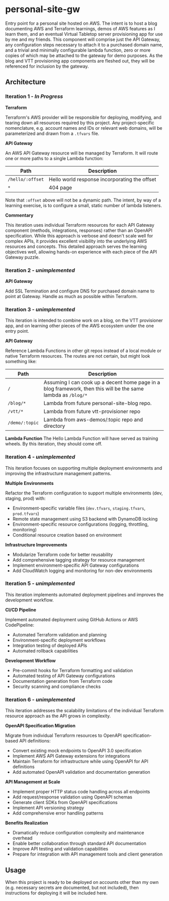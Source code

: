 # personal-site-gw

Entry point for a personal site hosted on AWS. The intent is to host a blog documenting AWS and Terraform learnings, demos of AWS features as I learn them, and an eventual Virtual Tabletop server provisioning app for use by me and my friends. This component will comprise just the API Gateway, any configuration steps necessary to attach it to a purchased domain name, and a trivial and minimally configurable lambda function, zero or more copies of which may be attached to the gateway for demo purposes. As the blog and VTT provisioning app components are fleshed out, they will be referenced for inclusion by the gateway.

## Architecture

### Iteration 1 - *In Progress*

**Terraform**

Terraform's AWS provider will be responsible for deploying, modifying, and tearing down all resources required by this project. Any project-specific nomenclature, e.g. account names and IDs or relevant web domains, will be parameterized and drawn from a `.tfvars` file.

**API Gateway**

An AWS API Gateway resource will be managed by Terraform. It will route one or more paths to a single Lambda function:

| Path        | Description                                      |
|-------------|--------------------------------------------------|
| `/hello/:offset` | Hello world response incorporating the offset             |
| `*`    | 404 page   |

Note that `:offset` above will not be a dynamic path. The intent, by way of a learning exercise, is to configure a small, static number of lambda listeners.

**Commentary**

This iteration uses individual Terraform resources for each API Gateway component (methods, integrations, responses) rather than an OpenAPI specification. While this approach is verbose and doesn't scale well for complex APIs, it provides excellent visibility into the underlying AWS resources and concepts. This detailed approach serves the learning objectives well, allowing hands-on experience with each piece of the API Gateway puzzle.

### Iteration 2 - *unimplemented*

**API Gateway**

Add SSL Termination and configure DNS for purchased domain name to point at Gateway. Handle as much as possible within Terraform.

### Iteration 3 - *unimplemented*

This iteration is intended to combine work on a blog, on the VTT provisioner app, and on learning other pieces of the AWS ecosystem under the one entry point.

**API Gateway**

Reference Lambda Functions in other git repos instead of a local module or native Terraform resources. The routes are not certain, but might look something like:

| Path        | Description                                      |
|-------------|--------------------------------------------------|
| `/`         | Assuming I can cook up a decent home page in a blog framework, then this will be the same lambda as `/blog/*` |
| `/blog/*`   | Lambda from future personal-site-blog repo. |
| `/vtt/*`    | Lambda from future vtt-provisioner repo |
| `/demo/:topic` | Lambda from aws-demos/:topic repo and directory |

**Lambda Function**
The Hello Lambda Function will have served as training wheels. By this iteration, they should come off.

### Iteration 4 - *unimplemented*

This iteration focuses on supporting multiple deployment environments and improving the infrastructure management patterns.

**Multiple Environments**

Refactor the Terraform configuration to support multiple environments (dev, staging, prod) with:
- Environment-specific variable files (`dev.tfvars`, `staging.tfvars`, `prod.tfvars`)
- Remote state management using S3 backend with DynamoDB locking
- Environment-specific resource configurations (logging, throttling, monitoring)
- Conditional resource creation based on environment

**Infrastructure Improvements**

- Modularize Terraform code for better reusability
- Add comprehensive tagging strategy for resource management
- Implement environment-specific API Gateway configurations
- Add CloudWatch logging and monitoring for non-dev environments

### Iteration 5 - *unimplemented*

This iteration implements automated deployment pipelines and improves the development workflow.

**CI/CD Pipeline**

Implement automated deployment using GitHub Actions or AWS CodePipeline:
- Automated Terraform validation and planning
- Environment-specific deployment workflows
- Integration testing of deployed APIs
- Automated rollback capabilities

**Development Workflow**

- Pre-commit hooks for Terraform formatting and validation
- Automated testing of API Gateway configurations
- Documentation generation from Terraform code
- Security scanning and compliance checks

### Iteration 6 - *unimplemented*

This iteration addresses the scalability limitations of the individual Terraform resource approach as the API grows in complexity.

**OpenAPI Specification Migration**

Migrate from individual Terraform resources to OpenAPI specification-based API definitions:
- Convert existing mock endpoints to OpenAPI 3.0 specification
- Implement AWS API Gateway extensions for integrations
- Maintain Terraform for infrastructure while using OpenAPI for API definitions
- Add automated OpenAPI validation and documentation generation

**API Management at Scale**

- Implement proper HTTP status code handling across all endpoints
- Add request/response validation using OpenAPI schemas
- Generate client SDKs from OpenAPI specifications
- Implement API versioning strategy
- Add comprehensive error handling patterns

**Benefits Realization**

- Dramatically reduce configuration complexity and maintenance overhead
- Enable better collaboration through standard API documentation
- Improve API testing and validation capabilities
- Prepare for integration with API management tools and client generation

## Usage

When this project is ready to be deployed on accounts other than my own (e.g. necessary secrets are documented, but not included), then instructions for deploying it will be included here.
